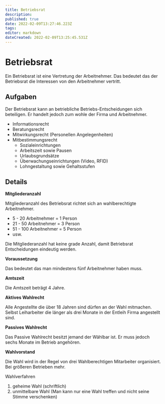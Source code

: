 ```yaml
---
title: Betriebsrat
description: 
published: true
date: 2022-02-09T13:27:46.223Z
tags: 
editor: markdown
dateCreated: 2022-02-09T13:25:45.531Z
---
```


# Betriebsrat

Ein Betriebsrat ist eine Vertretung der Arbeitnehmer. Das bedeutet das
der Betriebsrat die Interessen von den Arbeitnehmer vertritt.

## Aufgaben

Der Betriebsrat kann an betriebliche Betriebs-Entscheidungen sich
beteiligen. Er handelt jedoch zum wohle der Firma und Arbeitnehmer.

-   Informationsrecht
-   Beratungsrecht
-   Mitwirkungsrecht (Personellen Angelegenheiten)
-   Mitbestimmungsrecht
	- Sozialeinrichtungen
	- Arbeitszeit sowie Pausen
	- Urlaubsgrundsätze
	- Überwachungseinrichtungen (Video, RFID)
	- Lohngestaltung sowie Gehaltsstufen

## Details

**Mitgliederanzahl**

Mitgliederanzahl des Betriebsrat richtet sich an wahlberechtigte
Arbeitnehmer.

-   5 - 20 Arbeitnehmer = 1 Person
-   21 - 50 Arbeitnehmer = 3 Person
-   51 - 100 Arbeitnehmer = 5 Person
-   usw.

Die Mitgliederanzahl hat keine grade Anzahl, damit Betriebsrat
Entscheidungen eindeutig werden.

**Voraussetzung**

Das bedeutet das man mindestens fünf Arbeitnehmer haben muss.

**Amtszeit**

Die Amtszeit beträgt 4 Jahre.

**Aktives Wahlrecht**

Alle Angestellte die über 18 Jahren sind dürfen an der Wahl mitmachen.
Selbst Leiharbeiter die länger als drei Monate in der Entleih Firma
angestellt sind.

**Passives Wahlrecht**

Das Passive Wahlrecht besitzt jemand der Wählbar ist. Er muss jedoch
sechs Monate im Betrieb angehören.

**Wahlvorstand**

Die Wahl wird in der Regel von drei Wahlberechtigen Mitarbeiter
organisiert. Bei größeren Betrieben mehr.

Wahlverfahren  

1.  geheime Wahl (schriftlich)
2.  unmittelbare Wahl (Man kann nur eine Wahl treffen und nicht seine
    Stimme verschenken)